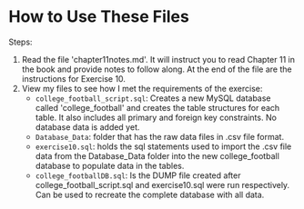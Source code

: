
# How to Use These Files
Steps:  
1. Read the file 'chapter11notes.md'. It will instruct you to read Chapter 11 in the book and provide notes to follow along. At the end of the file are the instructions for Exercise 10.
2. View my files to see how I met the requirements of the exercise:  
   - `college_football_script.sql`: Creates a new MySQL database called 'college_football' and creates the table structures for each table. It also includes all primary and foreign key constraints. No database data is added yet.
   - `Database_Data`: folder that has the raw data files in .csv file format. 
   - `exercise10.sql`: holds the sql statements used to import the .csv file data from the Database_Data folder into the new college_football database to populate data in the tables.
   - `college_footballDB.sql`: Is the DUMP file created after college_football_script.sql and exercise10.sql were run respectively. Can be used to recreate the complete database with all data.